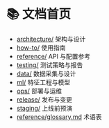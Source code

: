 # 📚 文档首页

- [architecture/](architecture/) 架构与设计
- [how-to/](how-to/) 使用指南
- [reference/](reference/) API 与配置参考
- [testing/](testing/) 测试策略与报告
- [data/](data/) 数据采集与设计
- [ml/](ml/) 特征工程与模型
- [ops/](ops/) 部署与运维
- [release/](release/) 发布与变更
- [staging/](staging/) 上线前预演
- [reference/glossary.md](reference/glossary.md) 术语表
